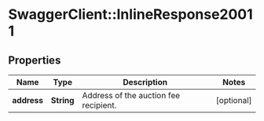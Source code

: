 # SwaggerClient::InlineResponse20011

## Properties
Name | Type | Description | Notes
------------ | ------------- | ------------- | -------------
**address** | **String** | Address of the auction fee recipient. | [optional] 

